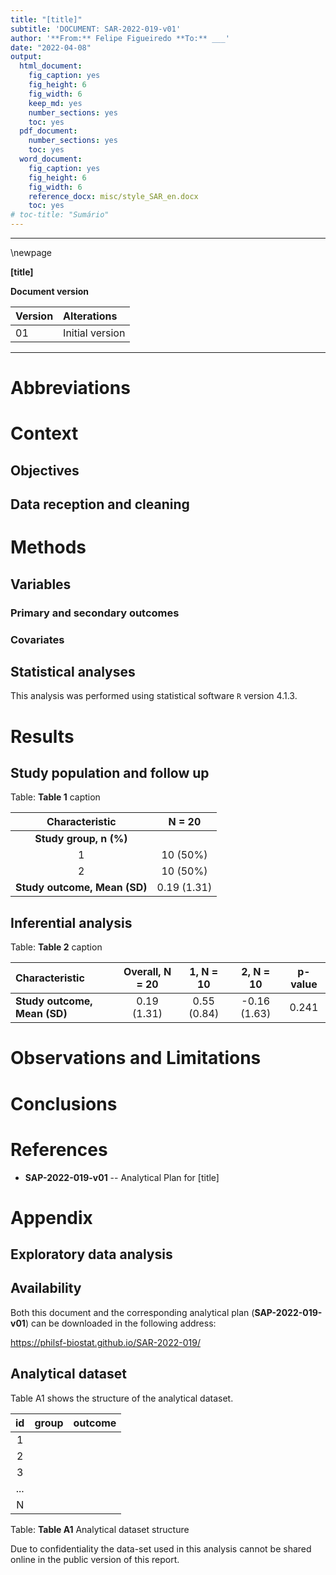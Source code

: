 ```yaml
---
title: "[title]"
subtitle: 'DOCUMENT: SAR-2022-019-v01'
author: '**From:** Felipe Figueiredo **To:** ___'
date: "2022-04-08"
output:
  html_document:
    fig_caption: yes
    fig_height: 6
    fig_width: 6
    keep_md: yes
    number_sections: yes
    toc: yes
  pdf_document:
    number_sections: yes
    toc: yes
  word_document:
    fig_caption: yes
    fig_height: 6
    fig_width: 6
    reference_docx: misc/style_SAR_en.docx
    toc: yes
# toc-title: "Sumário"
---
```




---

\newpage

**[title]**

**Document version**


|Version |Alterations     |
|:-------|:---------------|
|01      |Initial version |

---

# Abbreviations

# Context

## Objectives

## Data reception and cleaning

# Methods



## Variables

### Primary and secondary outcomes

### Covariates

## Statistical analyses

This analysis was performed using statistical software `R` version 4.1.3.

# Results

## Study population and follow up


Table: **Table 1** caption

|      **Characteristic**      | **N = 20**  |
|:----------------------------:|:-----------:|
|    __Study group, n (%)__    |             |
|              1               |  10 (50%)   |
|              2               |  10 (50%)   |
| __Study outcome, Mean (SD)__ | 0.19 (1.31) |



## Inferential analysis


Table: **Table 2** caption

|**Characteristic**           | **Overall**, N = 20 | **1**, N = 10 | **2**, N = 10 | **p-value** |
|:----------------------------|:-------------------:|:-------------:|:-------------:|:-----------:|
|__Study outcome, Mean (SD)__ |     0.19 (1.31)     |  0.55 (0.84)  | -0.16 (1.63)  |    0.241    |

# Observations and Limitations

# Conclusions

# References

- **SAP-2022-019-v01** -- Analytical Plan for [title]

# Appendix

## Exploratory data analysis



## Availability

Both this document and the corresponding analytical plan (**SAP-2022-019-v01**) can be downloaded in the following address:

<!-- This document can be downloaded in the following address: -->

<https://philsf-biostat.github.io/SAR-2022-019/>

<!-- The client has requested that this analysis be kept confidential. -->
<!-- Both this document and the corresponding analytical plan (**SAP-2022-019-v01**) are therefore not published online and only the title and year of the analysis will be included in the consultant's Portfolio. -->
<!-- The portfolio is available at: -->

<!-- <https://philsf-biostat.github.io/> -->

## Analytical dataset

Table A1 shows the structure of the analytical dataset.


| id  | group | outcome |
|:---:|:-----:|:-------:|
|  1  |       |         |
|  2  |       |         |
|  3  |       |         |
| ... |       |         |
|  N  |       |         |

Table: **Table A1** Analytical dataset structure

Due to confidentiality the data-set used in this analysis cannot be shared online in the public version of this report.
